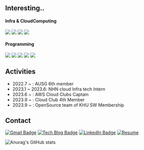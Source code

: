 <div>
  
  ## Interesting..
  
  #### Infra & CloudComputing
  <img src="https://img.shields.io/badge/Amazon AWS-232F3E?style=flat&logo=Amazon AWS&logoColor=white"/>
  <img src="https://img.shields.io/badge/Docker-2496ED?style=flat&logo=Docker&logoColor=white"/>
  <img src="https://img.shields.io/badge/Kubernetes-326CE5?style=flat&logo=Kubernetes&logoColor=white"/>
  <img src="https://img.shields.io/badge/Terraform-430098?style=flat&logo=Terraform&logoColor=white"/>
  
  #### Programming
  <img src="https://img.shields.io/badge/Spring-6DB33F?style=flat&logo=Spring&logoColor=white"/>
  <img src="https://img.shields.io/badge/Go-00ADD8?style=flat&logo=Go&logoColor=white"/>
  <img src="https://img.shields.io/badge/PHP-777BB4?style=flat&logo=PHP&logoColor=white"/>
  <img src="https://img.shields.io/badge/Vue-4FC08D?style=flat&logo=Vue.js&logoColor=white"/>
    <img src="https://img.shields.io/badge/Python-3776AB?style=flat&logo=python&logoColor=white"/>
 
  ## Activities
  * 2022.7 ~ : AUSG 6th member
  * 2023.1 ~ 2023.6: NHN cloud Infra tech Intern
  * 2023.6 ~ : AWS Cloud Clubs Captain
  * 2023.9 ~ : Cloud Club 4th Member
  * 2023.9 ~ : OpenSource team of KHU SW Membership
  ## Contact
  [![Gmail Badge](https://img.shields.io/badge/Gmail-d14836?style=flat-&logo=Gmail&logoColor=white&link=mailto:sumink0903@gmail.com)](mailto:sumink0903@gmail.com)
   [![Tech Blog Badge](http://img.shields.io/badge/Blog-white?style=flat&logo=Tistory&logoColor=black&link=https://suminn0.tistory.com/)](https://suminn0.tistory.com/)
    [![LinkedIn Badge](http://img.shields.io/badge/LinkedIn-0A66C2?style=flat&logo=LinkedIn&logoColor=white&link=https://www.linkedin.com/in/Eeap/)](https://www.linkedin.com/in/Eeap/)
    [![Resume](https://img.shields.io/badge/Resume-%23000000.svg?style=flat&logo=notion&logoColor=white&link=https://decorous-canary-051.notion.site/Eeap-Sumin-Kim-da91d44e69554b52a710ffb370d0949a?pvs=4)](https://decorous-canary-051.notion.site/Eeap-Sumin-Kim-da91d44e69554b52a710ffb370d0949a?pvs=4)
  <div>
    
![Anurag's GitHub stats](https://github-readme-stats.vercel.app/api?username=Eeap&&show_icons=true&theme=flag-india)
    
  </div>
</div>
<!---
Eeap/Eeap is a ✨ special ✨ repository because its `README.md` (this file) appears on your GitHub profile.
You can click the Preview link to take a look at your changes.
--->
